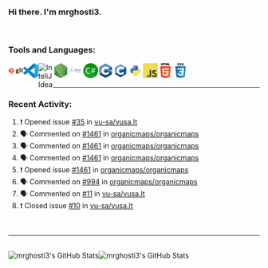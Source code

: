### Hi there. I'm mrghosti3.

<br/>

### Tools and Languages:

<img align="left" alt="Git" width="30px" src="https://raw.githubusercontent.com/github/explore/80688e429a7d4ef2fca1e82350fe8e3517d3494d/topics/git/git.png" />

<img align="left" alt="Visual Studio Code" width="30px" src="https://raw.githubusercontent.com/github/explore/80688e429a7d4ef2fca1e82350fe8e3517d3494d/topics/visual-studio-code/visual-studio-code.png" />

<img align="left" alt="InteliJ Idea" width="30px" src="https://upload.wikimedia.org/wikipedia/commons/thumb/9/9c/IntelliJ_IDEA_Icon.svg/640px-IntelliJ_IDEA_Icon.svg.png" />

<img align="left" alt="Node.js" width="30px" src="https://raw.githubusercontent.com/github/explore/80688e429a7d4ef2fca1e82350fe8e3517d3494d/topics/nodejs/nodejs.png" />

<img align="left" alt="Java" width="30px" src="https://raw.githubusercontent.com/github/explore/80688e429a7d4ef2fca1e82350fe8e3517d3494d/topics/java/java.png">

<img align="left" alt="C#" width="30px" src="https://raw.githubusercontent.com/github/explore/80688e429a7d4ef2fca1e82350fe8e3517d3494d/topics/csharp/csharp.png"/>

<img align="left" alt="C++" width="30px" src="https://raw.githubusercontent.com/github/explore/80688e429a7d4ef2fca1e82350fe8e3517d3494d/topics/cpp/cpp.png">

<img align="left" alt="C" width="30px" src="https://raw.githubusercontent.com/github/explore/80688e429a7d4ef2fca1e82350fe8e3517d3494d/topics/c/c.png">

<img align="left" alt="Python" width="30px" src="https://raw.githubusercontent.com/github/explore/80688e429a7d4ef2fca1e82350fe8e3517d3494d/topics/python/python.png" />

<img align="left" alt="JavaScript" width="30px" src="https://raw.githubusercontent.com/github/explore/80688e429a7d4ef2fca1e82350fe8e3517d3494d/topics/javascript/javascript.png" />

<img align="left" alt="HTML5" width="30px" src="https://raw.githubusercontent.com/github/explore/80688e429a7d4ef2fca1e82350fe8e3517d3494d/topics/html/html.png" />

<img align="left" alt="CSS3" width="30px" src="https://raw.githubusercontent.com/github/explore/80688e429a7d4ef2fca1e82350fe8e3517d3494d/topics/css/css.png" />

<br />
<br />

---

### Recent Activity:

<!--START_SECTION:activity-->
1. ❗️ Opened issue [#35](https://github.com/vu-sa/vusa.lt/issues/35) in [vu-sa/vusa.lt](https://github.com/vu-sa/vusa.lt)
2. 🗣 Commented on [#1461](https://github.com/organicmaps/organicmaps/issues/1461) in [organicmaps/organicmaps](https://github.com/organicmaps/organicmaps)
3. 🗣 Commented on [#1461](https://github.com/organicmaps/organicmaps/issues/1461) in [organicmaps/organicmaps](https://github.com/organicmaps/organicmaps)
4. 🗣 Commented on [#1461](https://github.com/organicmaps/organicmaps/issues/1461) in [organicmaps/organicmaps](https://github.com/organicmaps/organicmaps)
5. ❗️ Opened issue [#1461](https://github.com/organicmaps/organicmaps/issues/1461) in [organicmaps/organicmaps](https://github.com/organicmaps/organicmaps)
6. 🗣 Commented on [#994](https://github.com/organicmaps/organicmaps/issues/994) in [organicmaps/organicmaps](https://github.com/organicmaps/organicmaps)
7. 🗣 Commented on [#11](https://github.com/vu-sa/vusa.lt/issues/11) in [vu-sa/vusa.lt](https://github.com/vu-sa/vusa.lt)
8. ❗️ Closed issue [#10](https://github.com/vu-sa/vusa.lt/issues/10) in [vu-sa/vusa.lt](https://github.com/vu-sa/vusa.lt)
<!--END_SECTION:activity-->

<br />

---

<br />

<img align="left" alt="mrghosti3's GitHub Stats" src="https://github-readme-stats.vercel.app/api?username=mrghosti3&theme=radical&show_icons=true&hide_border=true" />
<img align="left" alt="mrghosti3's GitHub Stats" src="https://github-readme-stats.vercel.app/api/top-langs/?username=mrghosti3&theme=radical&hide_border=true&layout=compact" />
